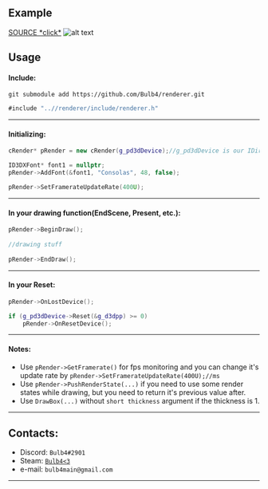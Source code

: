 ## Example

[SOURCE \*click*](../blob/master/include/main.cpp)
![alt text](../master/example/screenshot.png?raw=true "example illustration")

## Usage

#### Include: 
```
git submodule add https://github.com/Bulb4/renderer.git
```

```java
#include "..//renderer/include/renderer.h"
```

***
#### Initializing:
```cpp
cRender* pRender = new cRender(g_pd3dDevice);//g_pd3dDevice is our IDirect3DDevice9

ID3DXFont* font1 = nullptr;
pRender->AddFont(&font1, "Consolas", 48, false);

pRender->SetFramerateUpdateRate(400U);
```
***

#### In your drawing function(EndScene, Present, etc.):
```cpp
pRender->BeginDraw();
 
//drawing stuff
 
pRender->EndDraw();
```
***
#### In your Reset:
```cpp
pRender->OnLostDevice();

if (g_pd3dDevice->Reset(&g_d3dpp) >= 0)
    pRender->OnResetDevice();
```
***
#### Notes:
* Use `pRender->GetFramerate()` for fps monitoring and you can change it's update rate by `pRender->SetFramerateUpdateRate(400U);//ms`
* Use `pRender->PushRenderState(...)` if you need to use some render states while drawing, but you need to return it's previous value after.
* Use `DrawBox(...)` without `short thickness` argument if the thickness is 1.
 
***
## Contacts:
* Discord: `Bulb4#2901`
* Steam: [`Bulb4<3`](https://steamcommunity.com/id/bulb4_/)
* e-mail: `bulb4main@gmail.com`

***
